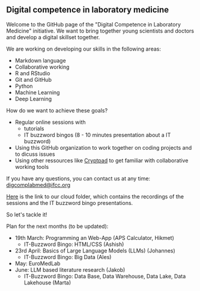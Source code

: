 ## Digital competence in laboratory medicine

Welcome to the GitHub page of the "Digital Competence in Laboratory Medicine" initiative. We want to bring together young scientists and doctors and develop a digital skillset together.

We are working on developing our skills in the following areas:
- Markdown language
- Collaborative working
- R and RStudio
- Git and GitHub
- Python
- Machine Learning
- Deep Learning

How do we want to achieve these goals?
- Regular online sessions with
  - tutorials
  - IT buzzword bingos (8 - 10 minutes presentation about a IT buzzword)
- Using this GitHub organization to work together on coding projects and to dicuss issues
- Using other ressources like [Cryptpad](https://cryptpad.fr/) to get familiar with collaborative working tools

If you have any questions, you can contact us at any time: digcomplabmed@ifcc.org

[Here](https://1drv.ms/f/c/0fd061f944a3fbfa/Evr7o0T5YdAggA-eFQMAAAABQUmHvjoggD__g9vFz4agbA?e=PhOjXs) is the link to our cloud folder, which contains the recordings of the sessions and the IT buzzword bingo presentations.

So let's tackle it!

Plan for the next months (to be updated):
- 19th March: Programming an Web-App (APS Calculator, Hikmet)
  - IT-Buzzword Bingo: HTML/CSS (Ashish)
- 23rd April: Basics of Large Language Models (LLMs) (Johannes)
  - IT-Buzzword Bingo: Big Data (Ales)
- May: EuroMedLab
- June: LLM based literature research (Jakob)
  - IT-Buzzword Bingo: Data Base, Data Warehouse, Data Lake, Data Lakehouse (Marta)
